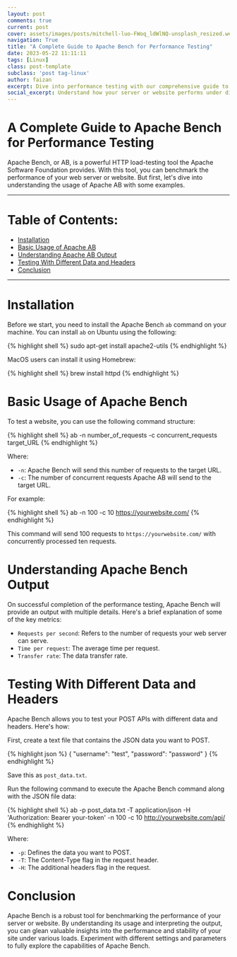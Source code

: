 ```yaml
---
layout: post
comments: true
current: post
cover: assets/images/posts/mitchell-luo-FWoq_ldWlNQ-unsplash_resized.webp
navigation: True
title: "A Complete Guide to Apache Bench for Performance Testing"
date: 2023-05-22 11:11:11
tags: [Linux]
class: post-template
subclass: 'post tag-linux'
author: faizan
excerpt: Dive into performance testing with our comprehensive guide to Apache Bench. Includes detailed code examples for basic usage and advanced features like testing with different data and headers.
social_excerpt: Understand how your server or website performs under different loads with Apache Bench! Check out our latest article, exploring Apache Bench's usage and interpreting its output. #Apache #ApacheBench #PerformanceTesting #Coding
---
```

# A Complete Guide to Apache Bench for Performance Testing

Apache Bench, or AB, is a powerful HTTP load-testing tool the Apache Software Foundation provides. With this tool, you can benchmark the performance of your web server or website. But first, let's dive into understanding the usage of Apache AB with some examples.

***

# Table of Contents:

* [Installation](#installation)
* [Basic Usage of Apache AB](#basic-usage-of-apache-ab)
* [Understanding Apache AB Output](#understanding-apache-ab-output)
* [Testing With Different Data and Headers](#testing-with-different-data-and-headers)
* [Conclusion](#conclusion)

***

# Installation

Before we start, you need to install the Apache Bench `ab` command on your machine. You can install `ab` on Ubuntu using the following:

{% highlight shell %}
sudo apt-get install apache2-utils
{% endhighlight %}

MacOS users can install it using Homebrew:

{% highlight shell %}
brew install httpd
{% endhighlight %}

# Basic Usage of Apache Bench

To test a website, you can use the following command structure:

{% highlight shell %}
ab -n number_of_requests -c concurrent_requests target_URL
{% endhighlight %}

Where:
- `-n`: Apache Bench will send this number of requests to the target URL.
- `-c`: The number of concurrent requests Apache AB will send to the target URL.

For example:

{% highlight shell %}
ab -n 100 -c 10 https://yourwebsite.com/
{% endhighlight %}

This command will send 100 requests to `https://yourwebsite.com/` with concurrently processed ten requests.

# Understanding Apache Bench Output

On successful completion of the performance testing, Apache Bench will provide an output with multiple details. Here's a brief explanation of some of the key metrics:

- `Requests per second`: Refers to the number of requests your web server can serve.
- `Time per request`: The average time per request.
- `Transfer rate`: The data transfer rate.

# Testing With Different Data and Headers

Apache Bench allows you to test your POST APIs with different data and headers. Here's how:

First, create a text file that contains the JSON data you want to POST.

{% highlight json %}
{
    "username": "test",
    "password": "password"
}
{% endhighlight %}

Save this as `post_data.txt`.

Run the following command to execute the Apache Bench command along with the JSON file data:

{% highlight shell %}
ab -p post_data.txt -T application/json -H 'Authorization: Bearer your-token' -n 100 -c 10 http://yourwebsite.com/api/
{% endhighlight %}

Where:
- `-p`: Defines the data you want to POST.
- `-T`: The Content-Type flag in the request header.
- `-H`: The additional headers flag in the request.

# Conclusion

Apache Bench is a robust tool for benchmarking the performance of your server or website. By understanding its usage and interpreting the output, you can glean valuable insights into the performance and stability of your site under various loads. Experiment with different settings and parameters to fully explore the capabilities of Apache Bench.